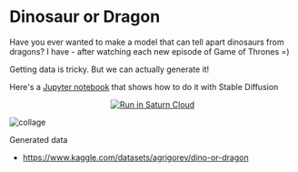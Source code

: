 # Dinosaur or Dragon

Have you ever wanted to make a model that can tell apart dinosaurs from dragons? 
I have - after watching each new episode of Game of Thrones =)

Getting data is tricky. But we can actually generate it! 

Here's a [Jupyter notebook](dino-dragon-stable-diffustion.ipynb) that shows how to do it
with Stable Diffusion

<p align="center">
    <a href="https://app.community.saturnenterprise.io/dash/resources?recipeUrl=https://raw.githubusercontent.com/alexeygrigorev/dino-or-dragon/main/saturn-cloud-stable-diffusion-jupyter-recipe.json" target="_blank" rel="noopener">
        <img src="https://saturncloud.io/images/embed/run-in-saturn-cloud.svg" alt="Run in Saturn Cloud"/>
    </a>
</p>


![collage](https://user-images.githubusercontent.com/875246/192118072-615c809c-5082-4544-b5a3-2191b2d13c47.jpg)


Generated data

- https://www.kaggle.com/datasets/agrigorev/dino-or-dragon

